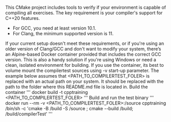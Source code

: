 This CMake project includes tools to verify if your environment is capable of compiling all exercises. The key requirement is your compiler's support for C++20 features.

- For GCC, you need at least version 10.1.
- For Clang, the minimum supported version is 11.

If your current setup doesn't meet these requirements, or if you're using an older version of Clang/GCC and don't want to modify your system, there’s an Alpine-based Docker container provided
that includes the correct GCC version. This is also a handy solution if you're using Windows or need a clean, isolated environment for building.
If you use the container, its best to volume mount the compilertest sources using -v start-up parameter.
The example below assumes that <PATH_TO_COMPILERTEST_FOLER> is replaced with an actual path on your system. It should be replaced with the path to the folder where this README.md file is located in.
Build the container
'''
docker build -t cpptraining <PATH_TO_COMPILERTEST_FOLER>
'''
Build and run the test binary
'''
docker run --rm -v <PATH_TO_COMPILERTEST_FOLER>:/source cpptraining /bin/sh -c 'cmake -B /build -S /source ; cmake --build /build; /build/compilerTest'
'''
